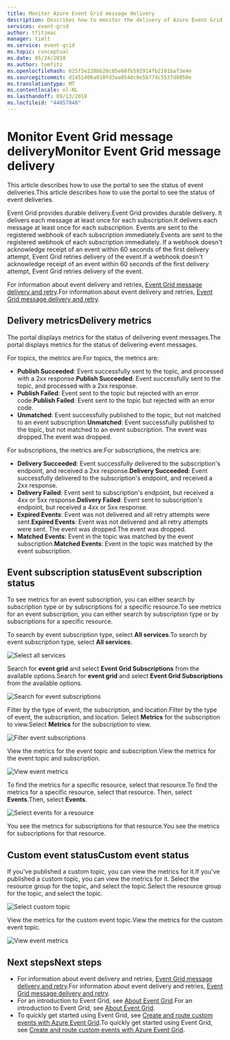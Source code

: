 ```yaml
---
title: Monitor Azure Event Grid message delivery
description: Describes how to monitor the delivery of Azure Event Grid messages.
services: event-grid
author: tfitzmac
manager: timlt
ms.service: event-grid
ms.topic: conceptual
ms.date: 05/24/2018
ms.author: tomfitz
ms.openlocfilehash: 625f3e228bb28c85e68fb592914fb2191baf3e4e
ms.sourcegitcommit: d1451406a010fd3aa854dc8e5b77dc5537d8050e
ms.translationtype: MT
ms.contentlocale: nl-NL
ms.lasthandoff: 09/13/2018
ms.locfileid: "44857840"
---
```

# <a name="monitor-event-grid-message-delivery"></a><span data-ttu-id="9d975-103">Monitor Event Grid message delivery</span><span class="sxs-lookup"><span data-stu-id="9d975-103">Monitor Event Grid message delivery</span></span> 

<span data-ttu-id="9d975-104">This article describes how to use the portal to see the status of event deliveries.</span><span class="sxs-lookup"><span data-stu-id="9d975-104">This article describes how to use the portal to see the status of event deliveries.</span></span>

<span data-ttu-id="9d975-105">Event Grid provides durable delivery.</span><span class="sxs-lookup"><span data-stu-id="9d975-105">Event Grid provides durable delivery.</span></span> <span data-ttu-id="9d975-106">It delivers each message at least once for each subscription.</span><span class="sxs-lookup"><span data-stu-id="9d975-106">It delivers each message at least once for each subscription.</span></span> <span data-ttu-id="9d975-107">Events are sent to the registered webhook of each subscription immediately.</span><span class="sxs-lookup"><span data-stu-id="9d975-107">Events are sent to the registered webhook of each subscription immediately.</span></span> <span data-ttu-id="9d975-108">If a webhook doesn't acknowledge receipt of an event within 60 seconds of the first delivery attempt, Event Grid retries delivery of the event.</span><span class="sxs-lookup"><span data-stu-id="9d975-108">If a webhook doesn't acknowledge receipt of an event within 60 seconds of the first delivery attempt, Event Grid retries delivery of the event.</span></span>

<span data-ttu-id="9d975-109">For information about event delivery and retries, [Event Grid message delivery and retry](delivery-and-retry.md).</span><span class="sxs-lookup"><span data-stu-id="9d975-109">For information about event delivery and retries, [Event Grid message delivery and retry](delivery-and-retry.md).</span></span>

## <a name="delivery-metrics"></a><span data-ttu-id="9d975-110">Delivery metrics</span><span class="sxs-lookup"><span data-stu-id="9d975-110">Delivery metrics</span></span>

<span data-ttu-id="9d975-111">The portal displays metrics for the status of delivering event messages.</span><span class="sxs-lookup"><span data-stu-id="9d975-111">The portal displays metrics for the status of delivering event messages.</span></span>

<span data-ttu-id="9d975-112">For topics, the metrics are:</span><span class="sxs-lookup"><span data-stu-id="9d975-112">For topics, the metrics are:</span></span>

* <span data-ttu-id="9d975-113">**Publish Succeeded**: Event successfully sent to the topic, and processed with a 2xx response.</span><span class="sxs-lookup"><span data-stu-id="9d975-113">**Publish Succeeded**: Event successfully sent to the topic, and processed with a 2xx response.</span></span>
* <span data-ttu-id="9d975-114">**Publish Failed**: Event sent to the topic but rejected with an error code.</span><span class="sxs-lookup"><span data-stu-id="9d975-114">**Publish Failed**: Event sent to the topic but rejected with an error code.</span></span>
* <span data-ttu-id="9d975-115">**Unmatched**: Event successfully published to the topic, but not matched to an event subscription.</span><span class="sxs-lookup"><span data-stu-id="9d975-115">**Unmatched**: Event successfully published to the topic, but not matched to an event subscription.</span></span> <span data-ttu-id="9d975-116">The event was dropped.</span><span class="sxs-lookup"><span data-stu-id="9d975-116">The event was dropped.</span></span>

<span data-ttu-id="9d975-117">For subscriptions, the metrics are:</span><span class="sxs-lookup"><span data-stu-id="9d975-117">For subscriptions, the metrics are:</span></span>

* <span data-ttu-id="9d975-118">**Delivery Succeeded**: Event successfully delivered to the subscription's endpoint, and received a 2xx response.</span><span class="sxs-lookup"><span data-stu-id="9d975-118">**Delivery Succeeded**: Event successfully delivered to the subscription's endpoint, and received a 2xx response.</span></span>
* <span data-ttu-id="9d975-119">**Delivery Failed**: Event sent to subscription's endpoint, but received a 4xx or 5xx response.</span><span class="sxs-lookup"><span data-stu-id="9d975-119">**Delivery Failed**: Event sent to subscription's endpoint, but received a 4xx or 5xx response.</span></span>
* <span data-ttu-id="9d975-120">**Expired Events**: Event was not delivered and all retry attempts were sent.</span><span class="sxs-lookup"><span data-stu-id="9d975-120">**Expired Events**: Event was not delivered and all retry attempts were sent.</span></span> <span data-ttu-id="9d975-121">The event was dropped.</span><span class="sxs-lookup"><span data-stu-id="9d975-121">The event was dropped.</span></span>
* <span data-ttu-id="9d975-122">**Matched Events**: Event in the topic was matched by the event subscription.</span><span class="sxs-lookup"><span data-stu-id="9d975-122">**Matched Events**: Event in the topic was matched by the event subscription.</span></span>

## <a name="event-subscription-status"></a><span data-ttu-id="9d975-123">Event subscription status</span><span class="sxs-lookup"><span data-stu-id="9d975-123">Event subscription status</span></span>

<span data-ttu-id="9d975-124">To see metrics for an event subscription, you can either search by subscription type or by subscriptions for a specific resource.</span><span class="sxs-lookup"><span data-stu-id="9d975-124">To see metrics for an event subscription, you can either search by subscription type or by subscriptions for a specific resource.</span></span>

<span data-ttu-id="9d975-125">To search by event subscription type, select **All services**.</span><span class="sxs-lookup"><span data-stu-id="9d975-125">To search by event subscription type, select **All services**.</span></span>

![Select all services](./media/monitor-event-delivery/all-services.png)

<span data-ttu-id="9d975-127">Search for **event grid** and select **Event Grid Subscriptions** from the available options.</span><span class="sxs-lookup"><span data-stu-id="9d975-127">Search for **event grid** and select **Event Grid Subscriptions** from the available options.</span></span>

![Search for event subscriptions](./media/monitor-event-delivery/search-and-select.png)

<span data-ttu-id="9d975-129">Filter by the type of event, the subscription, and location.</span><span class="sxs-lookup"><span data-stu-id="9d975-129">Filter by the type of event, the subscription, and location.</span></span> <span data-ttu-id="9d975-130">Select **Metrics** for the subscription to view.</span><span class="sxs-lookup"><span data-stu-id="9d975-130">Select **Metrics** for the subscription to view.</span></span>

![Filter event subscriptions](./media/monitor-event-delivery/filter-events.png)

<span data-ttu-id="9d975-132">View the metrics for the event topic and subscription.</span><span class="sxs-lookup"><span data-stu-id="9d975-132">View the metrics for the event topic and subscription.</span></span>

![View event metrics](./media/monitor-event-delivery/subscription-metrics.png)

<span data-ttu-id="9d975-134">To find the metrics for a specific resource, select that resource.</span><span class="sxs-lookup"><span data-stu-id="9d975-134">To find the metrics for a specific resource, select that resource.</span></span> <span data-ttu-id="9d975-135">Then, select **Events**.</span><span class="sxs-lookup"><span data-stu-id="9d975-135">Then, select **Events**.</span></span>

![Select events for a resource](./media/monitor-event-delivery/select-events.png)

<span data-ttu-id="9d975-137">You see the metrics for subscriptions for that resource.</span><span class="sxs-lookup"><span data-stu-id="9d975-137">You see the metrics for subscriptions for that resource.</span></span>

## <a name="custom-event-status"></a><span data-ttu-id="9d975-138">Custom event status</span><span class="sxs-lookup"><span data-stu-id="9d975-138">Custom event status</span></span>

<span data-ttu-id="9d975-139">If you've published a custom topic, you can view the metrics for it.</span><span class="sxs-lookup"><span data-stu-id="9d975-139">If you've published a custom topic, you can view the metrics for it.</span></span> <span data-ttu-id="9d975-140">Select the resource group for the topic, and select the topic.</span><span class="sxs-lookup"><span data-stu-id="9d975-140">Select the resource group for the topic, and select the topic.</span></span>

![Select custom topic](./media/monitor-event-delivery/select-custom-topic.png)

<span data-ttu-id="9d975-142">View the metrics for the custom event topic.</span><span class="sxs-lookup"><span data-stu-id="9d975-142">View the metrics for the custom event topic.</span></span>

![View event metrics](./media/monitor-event-delivery/custom-topic-metrics.png)

## <a name="next-steps"></a><span data-ttu-id="9d975-144">Next steps</span><span class="sxs-lookup"><span data-stu-id="9d975-144">Next steps</span></span>

* <span data-ttu-id="9d975-145">For information about event delivery and retries, [Event Grid message delivery and retry](delivery-and-retry.md).</span><span class="sxs-lookup"><span data-stu-id="9d975-145">For information about event delivery and retries, [Event Grid message delivery and retry](delivery-and-retry.md).</span></span>
* <span data-ttu-id="9d975-146">For an introduction to Event Grid, see [About Event Grid](overview.md).</span><span class="sxs-lookup"><span data-stu-id="9d975-146">For an introduction to Event Grid, see [About Event Grid](overview.md).</span></span>
* <span data-ttu-id="9d975-147">To quickly get started using Event Grid, see [Create and route custom events with Azure Event Grid](custom-event-quickstart.md).</span><span class="sxs-lookup"><span data-stu-id="9d975-147">To quickly get started using Event Grid, see [Create and route custom events with Azure Event Grid](custom-event-quickstart.md).</span></span>
